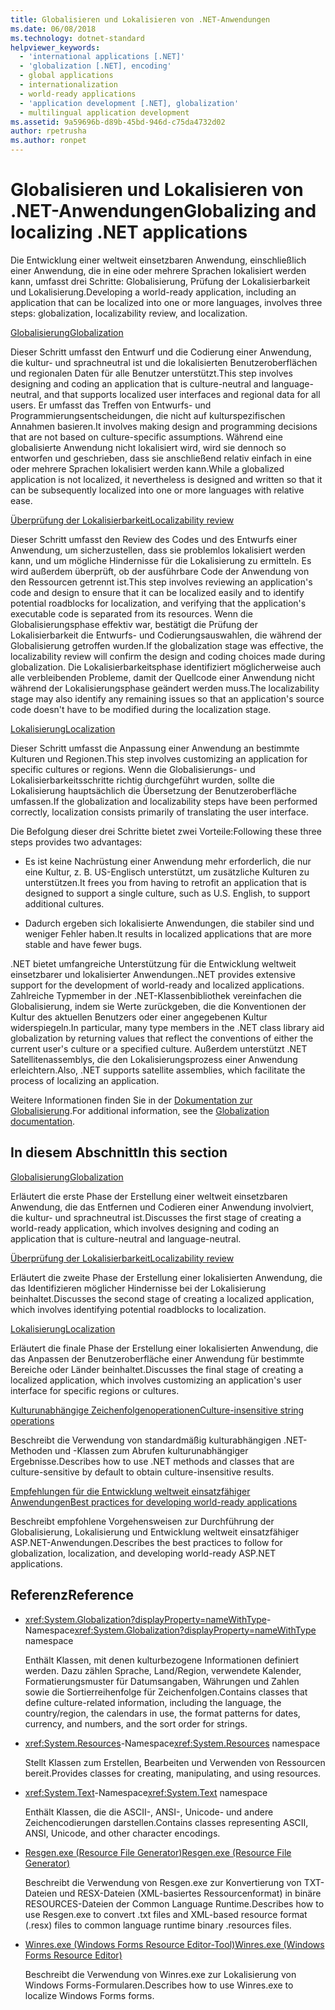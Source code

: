 ```yaml
---
title: Globalisieren und Lokalisieren von .NET-Anwendungen
ms.date: 06/08/2018
ms.technology: dotnet-standard
helpviewer_keywords:
  - 'international applications [.NET]'
  - 'globalization [.NET], encoding'
  - global applications
  - internationalization
  - world-ready applications
  - 'application development [.NET], globalization'
  - multilingual application development
ms.assetid: 9a59696b-d89b-45bd-946d-c75da4732d02
author: rpetrusha
ms.author: ronpet
---
```

# <a name="globalizing-and-localizing-net-applications"></a><span data-ttu-id="8b466-102">Globalisieren und Lokalisieren von .NET-Anwendungen</span><span class="sxs-lookup"><span data-stu-id="8b466-102">Globalizing and localizing .NET applications</span></span>

<span data-ttu-id="8b466-103">Die Entwicklung einer weltweit einsetzbaren Anwendung, einschließlich einer Anwendung, die in eine oder mehrere Sprachen lokalisiert werden kann, umfasst drei Schritte: Globalisierung, Prüfung der Lokalisierbarkeit und Lokalisierung.</span><span class="sxs-lookup"><span data-stu-id="8b466-103">Developing a world-ready application, including an application that can be localized into one or more languages, involves three steps: globalization, localizability review, and localization.</span></span>

[<span data-ttu-id="8b466-104">Globalisierung</span><span class="sxs-lookup"><span data-stu-id="8b466-104">Globalization</span></span>](globalization.md)

<span data-ttu-id="8b466-105">Dieser Schritt umfasst den Entwurf und die Codierung einer Anwendung, die kultur- und sprachneutral ist und die lokalisierten Benutzeroberflächen und regionalen Daten für alle Benutzer unterstützt.</span><span class="sxs-lookup"><span data-stu-id="8b466-105">This step involves designing and coding an application that is culture-neutral and language-neutral, and that supports localized user interfaces and regional data for all users.</span></span> <span data-ttu-id="8b466-106">Er umfasst das Treffen von Entwurfs- und Programmierungsentscheidungen, die nicht auf kulturspezifischen Annahmen basieren.</span><span class="sxs-lookup"><span data-stu-id="8b466-106">It involves making design and programming decisions that are not based on culture-specific assumptions.</span></span> <span data-ttu-id="8b466-107">Während eine globalisierte Anwendung nicht lokalisiert wird, wird sie dennoch so entworfen und geschrieben, dass sie anschließend relativ einfach in eine oder mehrere Sprachen lokalisiert werden kann.</span><span class="sxs-lookup"><span data-stu-id="8b466-107">While a globalized application is not localized, it nevertheless is designed and written so that it can be subsequently localized into one or more languages with relative ease.</span></span>

[<span data-ttu-id="8b466-108">Überprüfung der Lokalisierbarkeit</span><span class="sxs-lookup"><span data-stu-id="8b466-108">Localizability review</span></span>](localizability-review.md)

<span data-ttu-id="8b466-109">Dieser Schritt umfasst den Review des Codes und des Entwurfs einer Anwendung, um sicherzustellen, dass sie problemlos lokalisiert werden kann, und um mögliche Hindernisse für die Lokalisierung zu ermitteln. Es wird außerdem überprüft, ob der ausführbare Code der Anwendung von den Ressourcen getrennt ist.</span><span class="sxs-lookup"><span data-stu-id="8b466-109">This step involves reviewing an application's code and design to ensure that it can be localized easily and to identify potential roadblocks for localization, and verifying that the application's executable code is separated from its resources.</span></span> <span data-ttu-id="8b466-110">Wenn die Globalisierungsphase effektiv war, bestätigt die Prüfung der Lokalisierbarkeit die Entwurfs- und Codierungsauswahlen, die während der Globalisierung getroffen wurden.</span><span class="sxs-lookup"><span data-stu-id="8b466-110">If the globalization stage was effective, the localizability review will confirm the design and coding choices made during globalization.</span></span> <span data-ttu-id="8b466-111">Die Lokalisierbarkeitsphase identifiziert möglicherweise auch alle verbleibenden Probleme, damit der Quellcode einer Anwendung nicht während der Lokalisierungsphase geändert werden muss.</span><span class="sxs-lookup"><span data-stu-id="8b466-111">The localizability stage may also identify any remaining issues so that an application's source code doesn't have to be modified during the localization stage.</span></span>

[<span data-ttu-id="8b466-112">Lokalisierung</span><span class="sxs-lookup"><span data-stu-id="8b466-112">Localization</span></span>](localization.md)

<span data-ttu-id="8b466-113">Dieser Schritt umfasst die Anpassung einer Anwendung an bestimmte Kulturen und Regionen.</span><span class="sxs-lookup"><span data-stu-id="8b466-113">This step involves customizing an application for specific cultures or regions.</span></span> <span data-ttu-id="8b466-114">Wenn die Globalisierungs- und Lokalisierbarkeitsschritte richtig durchgeführt wurden, sollte die Lokalisierung hauptsächlich die Übersetzung der Benutzeroberfläche umfassen.</span><span class="sxs-lookup"><span data-stu-id="8b466-114">If the globalization and localizability steps have been performed correctly, localization consists primarily of translating the user interface.</span></span>

<span data-ttu-id="8b466-115">Die Befolgung dieser drei Schritte bietet zwei Vorteile:</span><span class="sxs-lookup"><span data-stu-id="8b466-115">Following these three steps provides two advantages:</span></span>

-   <span data-ttu-id="8b466-116">Es ist keine Nachrüstung einer Anwendung mehr erforderlich, die nur eine Kultur, z. B. US-Englisch unterstützt, um zusätzliche Kulturen zu unterstützen.</span><span class="sxs-lookup"><span data-stu-id="8b466-116">It frees you from having to retrofit an application that is designed to support a single culture, such as U.S. English, to support additional cultures.</span></span>

-   <span data-ttu-id="8b466-117">Dadurch ergeben sich lokalisierte Anwendungen, die stabiler sind und weniger Fehler haben.</span><span class="sxs-lookup"><span data-stu-id="8b466-117">It results in localized applications that are more stable and have fewer bugs.</span></span>

<span data-ttu-id="8b466-118">.NET bietet umfangreiche Unterstützung für die Entwicklung weltweit einsetzbarer und lokalisierter Anwendungen.</span><span class="sxs-lookup"><span data-stu-id="8b466-118">.NET provides extensive support for the development of world-ready and localized applications.</span></span> <span data-ttu-id="8b466-119">Zahlreiche Typmember in der .NET-Klassenbibliothek vereinfachen die Globalisierung, indem sie Werte zurückgeben, die die Konventionen der Kultur des aktuellen Benutzers oder einer angegebenen Kultur widerspiegeln.</span><span class="sxs-lookup"><span data-stu-id="8b466-119">In particular, many type members in the .NET class library aid globalization by returning values that reflect the conventions of either the current user's culture or a specified culture.</span></span> <span data-ttu-id="8b466-120">Außerdem unterstützt .NET Satellitenassemblys, die den Lokalisierungsprozess einer Anwendung erleichtern.</span><span class="sxs-lookup"><span data-stu-id="8b466-120">Also, .NET supports satellite assemblies, which facilitate the process of localizing an application.</span></span>

<span data-ttu-id="8b466-121">Weitere Informationen finden Sie in der [Dokumentation zur Globalisierung](/globalization/).</span><span class="sxs-lookup"><span data-stu-id="8b466-121">For additional information, see the [Globalization documentation](/globalization/).</span></span>

## <a name="in-this-section"></a><span data-ttu-id="8b466-122">In diesem Abschnitt</span><span class="sxs-lookup"><span data-stu-id="8b466-122">In this section</span></span>

[<span data-ttu-id="8b466-123">Globalisierung</span><span class="sxs-lookup"><span data-stu-id="8b466-123">Globalization</span></span>](globalization.md)

<span data-ttu-id="8b466-124">Erläutert die erste Phase der Erstellung einer weltweit einsetzbaren Anwendung, die das Entfernen und Codieren einer Anwendung involviert, die kultur- und sprachneutral ist.</span><span class="sxs-lookup"><span data-stu-id="8b466-124">Discusses the first stage of creating a world-ready application, which involves designing and coding an application that is culture-neutral and language-neutral.</span></span>

[<span data-ttu-id="8b466-125">Überprüfung der Lokalisierbarkeit</span><span class="sxs-lookup"><span data-stu-id="8b466-125">Localizability review</span></span>](localizability-review.md)

<span data-ttu-id="8b466-126">Erläutert die zweite Phase der Erstellung einer lokalisierten Anwendung, die das Identifizieren möglicher Hindernisse bei der Lokalisierung beinhaltet.</span><span class="sxs-lookup"><span data-stu-id="8b466-126">Discusses the second stage of creating a localized application, which involves identifying potential roadblocks to localization.</span></span>

[<span data-ttu-id="8b466-127">Lokalisierung</span><span class="sxs-lookup"><span data-stu-id="8b466-127">Localization</span></span>](localization.md)

<span data-ttu-id="8b466-128">Erläutert die finale Phase der Erstellung einer lokalisierten Anwendung, die das Anpassen der Benutzeroberfläche einer Anwendung für bestimmte Bereiche oder Länder beinhaltet.</span><span class="sxs-lookup"><span data-stu-id="8b466-128">Discusses the final stage of creating a localized application, which involves customizing an application's user interface for specific regions or cultures.</span></span>

[<span data-ttu-id="8b466-129">Kulturunabhängige Zeichenfolgenoperationen</span><span class="sxs-lookup"><span data-stu-id="8b466-129">Culture-insensitive string operations</span></span>](culture-insensitive-string-operations.md)

<span data-ttu-id="8b466-130">Beschreibt die Verwendung von standardmäßig kulturabhängigen .NET-Methoden und -Klassen zum Abrufen kulturunabhängiger Ergebnisse.</span><span class="sxs-lookup"><span data-stu-id="8b466-130">Describes how to use .NET methods and classes that are culture-sensitive by default to obtain culture-insensitive results.</span></span>

[<span data-ttu-id="8b466-131">Empfehlungen für die Entwicklung weltweit einsatzfähiger Anwendungen</span><span class="sxs-lookup"><span data-stu-id="8b466-131">Best practices for developing world-ready applications</span></span>](best-practices-for-developing-world-ready-apps.md)

<span data-ttu-id="8b466-132">Beschreibt empfohlene Vorgehensweisen zur Durchführung der Globalisierung, Lokalisierung und Entwicklung weltweit einsatzfähiger ASP.NET-Anwendungen.</span><span class="sxs-lookup"><span data-stu-id="8b466-132">Describes the best practices to follow for globalization, localization, and developing world-ready ASP.NET applications.</span></span>

## <a name="reference"></a><span data-ttu-id="8b466-133">Referenz</span><span class="sxs-lookup"><span data-stu-id="8b466-133">Reference</span></span>

- <span data-ttu-id="8b466-134"><xref:System.Globalization?displayProperty=nameWithType>-Namespace</span><span class="sxs-lookup"><span data-stu-id="8b466-134"><xref:System.Globalization?displayProperty=nameWithType> namespace</span></span>

   <span data-ttu-id="8b466-135">Enthält Klassen, mit denen kulturbezogene Informationen definiert werden. Dazu zählen Sprache, Land/Region, verwendete Kalender, Formatierungsmuster für Datumsangaben, Währungen und Zahlen sowie die Sortierreihenfolge für Zeichenfolgen.</span><span class="sxs-lookup"><span data-stu-id="8b466-135">Contains classes that define culture-related information, including the language, the country/region, the calendars in use, the format patterns for dates, currency, and numbers, and the sort order for strings.</span></span>

- <span data-ttu-id="8b466-136"><xref:System.Resources>-Namespace</span><span class="sxs-lookup"><span data-stu-id="8b466-136"><xref:System.Resources> namespace</span></span>

   <span data-ttu-id="8b466-137">Stellt Klassen zum Erstellen, Bearbeiten und Verwenden von Ressourcen bereit.</span><span class="sxs-lookup"><span data-stu-id="8b466-137">Provides classes for creating, manipulating, and using resources.</span></span>

- <span data-ttu-id="8b466-138"><xref:System.Text>-Namespace</span><span class="sxs-lookup"><span data-stu-id="8b466-138"><xref:System.Text> namespace</span></span>

   <span data-ttu-id="8b466-139">Enthält Klassen, die die ASCII-, ANSI-, Unicode- und andere Zeichencodierungen darstellen.</span><span class="sxs-lookup"><span data-stu-id="8b466-139">Contains classes representing ASCII, ANSI, Unicode, and other character encodings.</span></span>

- [<span data-ttu-id="8b466-140">Resgen.exe (Resource File Generator)</span><span class="sxs-lookup"><span data-stu-id="8b466-140">Resgen.exe (Resource File Generator)</span></span>](../../../docs/framework/tools/resgen-exe-resource-file-generator.md)

   <span data-ttu-id="8b466-141">Beschreibt die Verwendung von Resgen.exe zur Konvertierung von TXT-Dateien und RESX-Dateien (XML-basiertes Ressourcenformat) in binäre RESOURCES-Dateien der Common Language Runtime.</span><span class="sxs-lookup"><span data-stu-id="8b466-141">Describes how to use Resgen.exe to convert .txt files and XML-based resource format (.resx) files to common language runtime binary .resources files.</span></span>

- [<span data-ttu-id="8b466-142">Winres.exe (Windows Forms Resource Editor-Tool)</span><span class="sxs-lookup"><span data-stu-id="8b466-142">Winres.exe (Windows Forms Resource Editor)</span></span>](../../../docs/framework/tools/winres-exe-windows-forms-resource-editor.md)

   <span data-ttu-id="8b466-143">Beschreibt die Verwendung von Winres.exe zur Lokalisierung von Windows Forms-Formularen.</span><span class="sxs-lookup"><span data-stu-id="8b466-143">Describes how to use Winres.exe to localize Windows Forms forms.</span></span>
